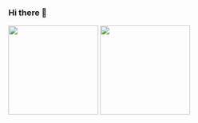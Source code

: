 ### Hi there 👋

<img height="180em" src="https://github-readme-stats.vercel.app/api?username=guikoller&show_icons=true&hide_border=true&&count_private=true&include_all_commits=true&theme=dracula&hide=stars,prs,issues,contribs" />


<img height="180em" src="https://github-readme-stats.vercel.app/aapi/top-langs?username=guikoller" />


<!--
**guikoller/guikoller** is a ✨ _special_ ✨ repository because its `README.md` (this file) appears on your GitHub profile.

Here are some ideas to get you started:

- 🔭 I’m currently working on ...
- 🌱 I’m currently learning ...
- 👯 I’m looking to collaborate on ...
- 🤔 I’m looking for help with ...
- 💬 Ask me about ...
- 📫 How to reach me: ...
- 😄 Pronouns: ...
- ⚡ Fun fact: ...
-->
